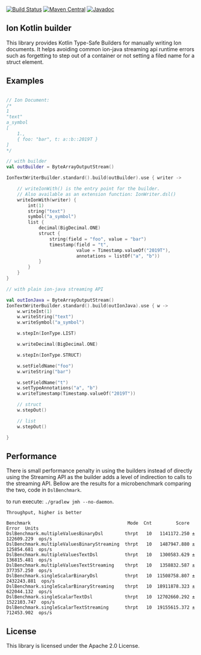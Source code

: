 [![Build Status](https://travis-ci.org/amzn/ion-kotlin-builder.svg)](https://travis-ci.org/amzn/ion-kotlin-builder)
[![Maven Central](https://maven-badges.herokuapp.com/maven-central/com.amazon.ion/ion-kotlin-builder/badge.svg)](https://maven-badges.herokuapp.com/maven-central/com.amazon.ion/ion-kotlin-builder)
[![Javadoc](https://javadoc-badge.appspot.com/com.amazon.ion/ion-kotlin-builder.svg?label=javadoc)](http://www.javadoc.io/doc/com.amazon.ion/ion-kotlin-builder)

## Ion Kotlin builder

This library provides Kotlin Type-Safe Builders for manually writing
Ion documents. It helps avoiding common ion-java streaming api runtime
errors such as forgetting to step out of a container or not setting
a filed name for a struct element.

## Examples

```kotlin

// Ion Document:
/*
1
"text"
a_symbol
[
    1.,
    { foo: "bar", t: a::b::2019T }
]
*/

// with builder
val outBuilder = ByteArrayOutputStream()

IonTextWriterBuilder.standard().build(outBuilder).use { writer ->

    // writeIonWith() is the entry point for the builder.
    // Also available as an extension function: IonWriter.dsl()
    writeIonWith(writer) {
        int(1)
        string("text")
        symbol("a_symbol")
        list {
            decimal(BigDecimal.ONE)
            struct {
                string(field = "foo", value = "bar")
                timestamp(field = "t",
                          value = Timestamp.valueOf("2019T"),
                          annotations = listOf("a", "b"))
            }
        }
    }
}

// with plain ion-java streaming API

val outIonJava = ByteArrayOutputStream()
IonTextWriterBuilder.standard().build(outIonJava).use { w ->
    w.writeInt(1)
    w.writeString("text")
    w.writeSymbol("a_symbol")

    w.stepIn(IonType.LIST)

    w.writeDecimal(BigDecimal.ONE)

    w.stepIn(IonType.STRUCT)

    w.setFieldName("foo")
    w.writeString("bar")

    w.setFieldName("t")
    w.setTypeAnnotations("a", "b")
    w.writeTimestamp(Timestamp.valueOf("2019T"))

    // struct
    w.stepOut()

    // list
    w.stepOut()

}
```

## Performance

There is small performance penalty in using the builders instead of directly
using the Streaming API as the builder adds a level of indirection to calls to
the streaming API. Bellow are the results for a microbenchmark comparing
the two, code in `DslBenchmark`.

to run execute: `./gradlew jmh --no-daemon`.

```
Throughput, higher is better

Benchmark                                    Mode  Cnt         Score         Error  Units
DslBenchmark.multipleValuesBinaryDsl        thrpt   10   1141172.250 ±  122609.229  ops/s
DslBenchmark.multipleValuesBinaryStreaming  thrpt   10   1487947.880 ±  125854.681  ops/s
DslBenchmark.multipleValuesTextDsl          thrpt   10   1300583.629 ±  136815.481  ops/s
DslBenchmark.multipleValuesTextStreaming    thrpt   10   1358832.587 ±  377357.250  ops/s
DslBenchmark.singleScalarBinaryDsl          thrpt   10  11508758.807 ± 2432243.881  ops/s
DslBenchmark.singleScalarBinaryStreaming    thrpt   10  18911878.323 ±  622044.132  ops/s
DslBenchmark.singleScalarTextDsl            thrpt   10  12702660.292 ± 1522103.747  ops/s
DslBenchmark.singleScalarTextStreaming      thrpt   10  19155615.372 ±  712453.902  ops/s
```

## License

This library is licensed under the Apache 2.0 License. 
